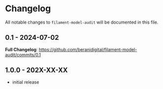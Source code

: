 # Changelog

All notable changes to `filament-model-audit` will be documented in this file.

## 0.1 - 2024-07-02

**Full Changelog**: https://github.com/beranidigital/filament-model-audit/commits/0.1

## 1.0.0 - 202X-XX-XX

- initial release
